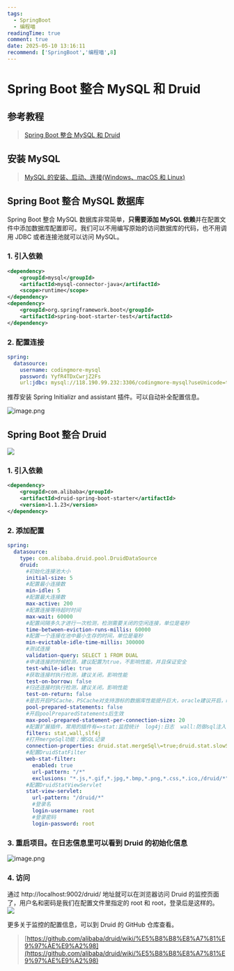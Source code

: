 ```yaml
---
tags:
  - SpringBoot
  - 编程喵
readingTime: true
comment: true
date: 2025-05-10 13:16:11
recommend: ['SpringBoot','编程喵',8]
---
```


# Spring Boot 整合 MySQL 和 Druid

## 参考教程

>[Spring Boot 整合 MySQL 和 Druid](https://www.yuque.com/itwanger/vn4p17/yzg33s)

## 安装 MySQL

>[MySQL 的安装、启动、连接(Windows、macOS 和 Linux)](https://javabetter.cn/mysql/install.html)

## Spring Boot 整合 MySQL 数据库

Spring Boot 整合 MySQL 数据库非常简单，**只需要添加 MySQL 依赖**并在配置文件中添加数据库配置即可。我们可以不用编写原始的访问数据库的代码，也不用调用 JDBC 或者连接池就可以访问 MySQL。

### 1. 引入依赖

```XML
<dependency>
    <groupId>mysql</groupId>
    <artifactId>mysql-connector-java</artifactId>
    <scope>runtime</scope>
</dependency>
<dependency>
    <groupId>org.springframework.boot</groupId>
    <artifactId>spring-boot-starter-test</artifactId>
</dependency>
```

### 2. 配置连接

```yml
spring:
  datasource:
    username: codingmore-mysql
    password: YyfR4TDxCwrjZ2Fs
    url:jdbc: mysql://118.190.99.232:3306/codingmore-mysql?useUnicode=true&characterEncoding=utf-8&serverTimezone=Asia/Shanghai&useSSL=false
```

推荐安装 Spring Initializr and assistant 插件。可以自动补全配置信息。

![image.png](https://imgsbo.oss-cn-shanghai.aliyuncs.com/undefined20250510131438783.png)


## Spring Boot 整合 Druid

![](https://cdn.nlark.com/yuque/0/2025/png/26027752/1743854364697-4b8bd7e5-ec4c-426b-9e6a-4f9d18957fbc.png)

### 1. 引入依赖

```xml
<dependency>
    <groupId>com.alibaba</groupId>
    <artifactId>druid-spring-boot-starter</artifactId>
    <version>1.1.23</version>
</dependency>
```

### 2. 添加配置

```yml
spring:
  datasource:    
    type: com.alibaba.druid.pool.DruidDataSource
    druid:
      #初始化连接池大小
      initial-size: 5
      #配置最小连接数
      min-idle: 5
      #配置最大连接数
      max-active: 200
      #配置连接等待超时时间
      max-wait: 60000
      #配置间隔多久才进行一次检测，检测需要关闭的空闲连接，单位是毫秒
      time-between-eviction-runs-millis: 60000
      #配置一个连接在池中最小生存的时间，单位是毫秒
      min-evictable-idle-time-millis: 300000
      #测试连接
      validation-query: SELECT 1 FROM DUAL
      #申请连接的时候检测，建议配置为true，不影响性能，并且保证安全
      test-while-idle: true
      #获取连接时执行检测，建议关闭，影响性能
      test-on-borrow: false
      #归还连接时执行检测，建议关闭，影响性能
      test-on-return: false
      #是否开启PSCache，PSCache对支持游标的数据库性能提升巨大，oracle建议开启，mysql下建议关闭
      pool-prepared-statements: false
      #开启poolPreparedStatements后生效
      max-pool-prepared-statement-per-connection-size: 20
      #配置扩展插件，常用的插件有=>stat:监控统计  log4j:日志  wall:防御sql注入
      filters: stat,wall,slf4j
      #打开mergeSql功能；慢SQL记录
      connection-properties: druid.stat.mergeSql\=true;druid.stat.slowSqlMillis\=5000
      #配置DruidStatFilter
      web-stat-filter:
        enabled: true
        url-pattern: "/*"
        exclusions: "*.js,*.gif,*.jpg,*.bmp,*.png,*.css,*.ico,/druid/*"
      #配置DruidStatViewServlet
      stat-view-servlet:
        url-pattern: "/druid/*"
        #登录名
        login-username: root
        #登录密码
        login-password: root
```

### 3. 重启项目。在日志信息里可以看到 Druid 的初始化信息

![image.png](https://imgsbo.oss-cn-shanghai.aliyuncs.com/undefined20250510131530736.png)


### 4. 访问

通过 http://localhost:9002/druid/ 地址就可以在浏览器访问 Druid 的监控页面了，用户名和密码是我们在配置文件里指定的 root 和 root，登录后是这样的。  
![](https://cdn.nlark.com/yuque/0/2025/png/26027752/1743854486353-c6e7d239-df06-4c4b-bfc0-3f47bd67afee.png)  

更多关于监控的配置信息，可以到 Druid 的 GitHub 仓库查看。  
>[https://github.com/alibaba/druid/wiki/%E5%B8%B8%E8%A7%81%E9%97%AE%E9%A2%98](https://github.com/alibaba/druid/wiki/%E5%B8%B8%E8%A7%81%E9%97%AE%E9%A2%98)